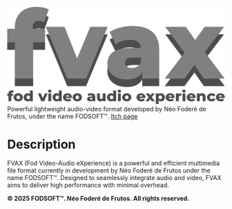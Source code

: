 ![](logo_fvax.png)<br>
Powerful lightweight audio-video format developed by Néo Foderé de Frutos, under the name FODSOFT™.
[Itch page](https://fodsoft.itch.io/)
# Description
FVAX (Fod Video-Audio eXperience) is a powerful and efficient multimedia file format currently in development by Néo Foderé de Frutos under the name FODSOFT™. Designed to seamlessly integrate audio and video, FVAX aims to deliver high performance with minimal overhead.<br>

**© 2025 FODSOFT™. Néo Foderé de Frutos. All rights reserved.**
